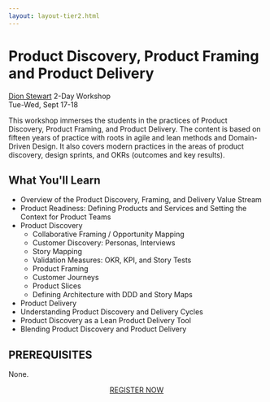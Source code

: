 ```yaml
---
layout: layout-tier2.html
---
```

<p><div class="container section workshop-page">
    <!-- begin workshop element -->
    <div class="row">
      <div class="col-xs-12 col-sm-2">
            <div class="speaker-container">
                <a href="../speakers/dion-stewart.html"><div class="speaker-img dion-stewart keep-color"></div></a>
                </div>
            </div>
        <div class="col-xs-12 col-sm-10 workshop-list">
            <h1 class="section-header">Product Discovery, Product Framing and Product Delivery</h1>
            <span class="workshops--speaker-name"><a href="../speakers/dion-stewart.html">Dion Stewart</a></span>
            <span class="workshops--duration">2-Day Workshop<br>Tue-Wed, Sept 17-18</span>
            <!--<a class="btn get-ticket-btn" href="https://ti.to/eddd/explore-ddd-2019">GET YOUR TICKET</a>-->
            <div class="spacer"></div>
            <p class="copy">This workshop immerses the students in the practices of Product Discovery, Product Framing, and Product Delivery. The content is based on fifteen years of practice with roots in agile and lean methods and Domain-Driven Design. It also covers modern practices in the areas of product discovery, design sprints, and OKRs (outcomes and key results).</p>
            <h2 class="speaker-subheader">What You'll Learn</h2>
            <ul class="copy-list">
                <li>Overview of the Product Discovery, Framing, and Delivery Value Stream</li>
                <li>Product Readiness: Defining Products and Services and Setting the Context for Product Teams</li>
                <li>Product Discovery
                    <ul>
                        <li>Collaborative Framing / Opportunity Mapping</li>
                        <li>Customer Discovery: Personas, Interviews</li>
                        <li>Story Mapping</li>
                        <li>Validation Measures: OKR, KPI, and Story Tests</li>
                        <li>Product Framing</li>
                        <li>Customer Journeys</li>
                        <li>Product Slices</li>
                        <li>Defining Architecture with DDD and Story Maps</li>
                    </ul>
                <li>Product Delivery
                <li>Understanding Product Discovery and Delivery Cycles</li>
                <li>Product Discovery as a Lean Product Delivery Tool</li>
                <li>Blending Product Discovery and Product Delivery</li>
            </ul>
            <h2 class="speaker-subheader">PREREQUISITES</h2>
            <p class="copy">None.</p>
                <div class="col-xs-12" align="center">
                    <a class="btn get-ticket-btn" href="https://ti.to/eddd/explore-ddd-2019">REGISTER NOW</a>
                </div>
            </div>
        </div>
    </div>
</div> <!-- container --></p>